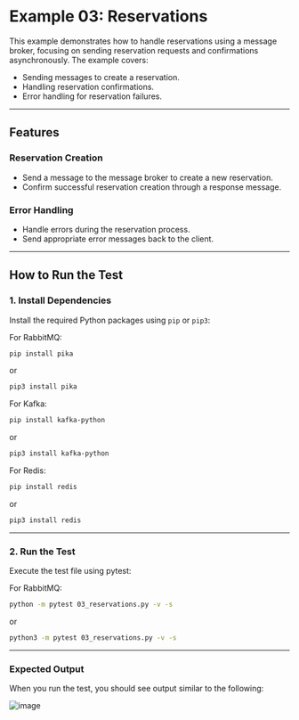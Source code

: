 # Example 03: Reservations

This example demonstrates how to handle reservations using a message broker, focusing on sending reservation requests and confirmations asynchronously. The example covers:

- Sending messages to create a reservation.
- Handling reservation confirmations.
- Error handling for reservation failures.

---

## Features

### Reservation Creation

- Send a message to the message broker to create a new reservation.
- Confirm successful reservation creation through a response message.

### Error Handling

- Handle errors during the reservation process.
- Send appropriate error messages back to the client.

---

## How to Run the Test

### 1. Install Dependencies

Install the required Python packages using `pip` or `pip3`:

For RabbitMQ:
```bash
pip install pika
```
or
```bash
pip3 install pika
```

For Kafka:
```bash
pip install kafka-python
```
or
```bash
pip3 install kafka-python
```

For Redis:
```bash
pip install redis
```
or
```bash
pip3 install redis
```

---

### 2. Run the Test

Execute the test file using pytest:

For RabbitMQ:
```bash
python -m pytest 03_reservations.py -v -s
```
or
```bash
python3 -m pytest 03_reservations.py -v -s
```

---

### Expected Output

When you run the test, you should see output similar to the following:

![image](https://github.com/user-attachments/assets/49137c32-bdd7-47ce-af05-92b94abf6538)

